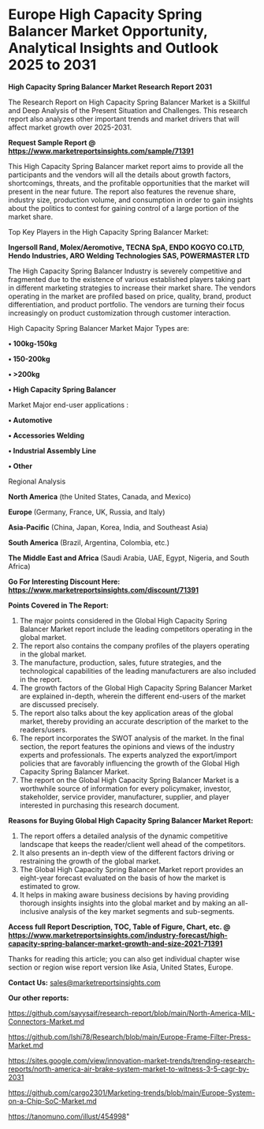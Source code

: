 # Europe High Capacity Spring Balancer Market Opportunity, Analytical Insights and Outlook 2025 to 2031

<strong>High Capacity Spring Balancer Market Research Report 2031</strong>

The Research Report on High Capacity Spring Balancer Market is a Skillful and Deep Analysis of the Present Situation and Challenges. This research report also analyzes other important trends and market drivers that will affect market growth over 2025-2031.

<strong>Request Sample Report @ <a href=https://www.marketreportsinsights.com/sample/71391>https://www.marketreportsinsights.com/sample/71391</a></strong>

This High Capacity Spring Balancer market report aims to provide all the participants and the vendors will all the details about growth factors, shortcomings, threats, and the profitable opportunities that the market will present in the near future. The report also features the revenue share, industry size, production volume, and consumption in order to gain insights about the politics to contest for gaining control of a large portion of the market share.

Top Key Players in the High Capacity Spring Balancer Market:

<strong>Ingersoll Rand, Molex/Aeromotive, TECNA SpA, ENDO KOGYO CO.LTD, Hendo Industries, ARO Welding Technologies SAS, POWERMASTER LTD</strong>

The High Capacity Spring Balancer Industry is severely competitive and fragmented due to the existence of various established players taking part in different marketing strategies to increase their market share. The vendors operating in the market are profiled based on price, quality, brand, product differentiation, and product portfolio. The vendors are turning their focus increasingly on product customization through customer interaction.

High Capacity Spring Balancer Market Major Types are:

<strong>• 100kg-150kg

• 150-200kg

• >200kg

• High Capacity Spring Balancer</strong>

Market Major end-user applications :

<strong>• Automotive

• Accessories Welding

• Industrial Assembly Line

• Other</strong>

Regional Analysis

</u><strong><b>North America</b></strong> (the United States, Canada, and Mexico)

<strong><b>Europe </b></strong>(Germany, France, UK, Russia, and Italy)

<strong><b>Asia-Pacific</b></strong> (China, Japan, Korea, India, and Southeast Asia)

<strong><b>South America</b></strong> (Brazil, Argentina, Colombia, etc.)

<strong><b>The Middle East and Africa</b></strong> (Saudi Arabia, UAE, Egypt, Nigeria, and South Africa)

<strong>Go For Interesting Discount Here: <a href=https://www.marketreportsinsights.com/discount/71391>https://www.marketreportsinsights.com/discount/71391</a></strong>

<strong>Points Covered in The Report:</strong>
<ol>
  <li>The major points considered in the Global High Capacity Spring Balancer Market report include the leading competitors operating in the global market.</li>
  <li>The report also contains the company profiles of the players operating in the global market.</li>
  <li>The manufacture, production, sales, future strategies, and the technological capabilities of the leading manufacturers are also included in the report.</li>
  <li>The growth factors of the Global High Capacity Spring Balancer Market are explained in-depth, wherein the different end-users of the market are discussed precisely.</li>
  <li>The report also talks about the key application areas of the global market, thereby providing an accurate description of the market to the readers/users.</li>
  <li>The report incorporates the SWOT analysis of the market. In the final section, the report features the opinions and views of the industry experts and professionals. The experts analyzed the export/import policies that are favorably influencing the growth of the Global High Capacity Spring Balancer Market.</li>
  <li>The report on the Global High Capacity Spring Balancer Market is a worthwhile source of information for every policymaker, investor, stakeholder, service provider, manufacturer, supplier, and player interested in purchasing this research document.</li>
</ol>
<strong>Reasons for Buying Global High Capacity Spring Balancer Market Report:</strong>

<ol>
  <li>The report offers a detailed analysis of the dynamic competitive landscape that keeps the reader/client well ahead of the competitors.</li>
  <li>It also presents an in-depth view of the different factors driving or restraining the growth of the global market.</li>
  <li>The Global High Capacity Spring Balancer Market report provides an eight-year forecast evaluated on the basis of how the market is estimated to grow.</li>
  <li>It helps in making aware business decisions by having providing thorough insights insights into the global market and by making an all-inclusive analysis of the key market segments and sub-segments.</li>
</ol>
<strong>Access full Report Description, TOC, Table of Figure, Chart, etc. @ <a href=https://www.marketreportsinsights.com/industry-forecast/high-capacity-spring-balancer-market-growth-and-size-2021-71391>https://www.marketreportsinsights.com/industry-forecast/high-capacity-spring-balancer-market-growth-and-size-2021-71391</a></strong>


Thanks for reading this article; you can also get individual chapter wise section or region wise report version like Asia, United States, Europe.

<strong>Contact Us:</strong>
sales@marketreportsinsights.com

<strong>Our other reports:</strong>

<a href=https://github.com/sayysaif/research-report/blob/main/North-America-MIL-Connectors-Market.md>https://github.com/sayysaif/research-report/blob/main/North-America-MIL-Connectors-Market.md</a>

<a href=https://github.com/Ishi78/Research/blob/main/Europe-Frame-Filter-Press-Market.md>https://github.com/Ishi78/Research/blob/main/Europe-Frame-Filter-Press-Market.md</a>

<a href=https://sites.google.com/view/innovation-market-trends/trending-research-reports/north-america-air-brake-system-market-to-witness-3-5-cagr-by-2031>https://sites.google.com/view/innovation-market-trends/trending-research-reports/north-america-air-brake-system-market-to-witness-3-5-cagr-by-2031</a>

<a href=https://github.com/cargo2301/Marketing-trends/blob/main/Europe-System-on-a-Chip-SoC-Market.md>https://github.com/cargo2301/Marketing-trends/blob/main/Europe-System-on-a-Chip-SoC-Market.md</a>

<a href=https://tanomuno.com/illust/454998>https://tanomuno.com/illust/454998</a>"
